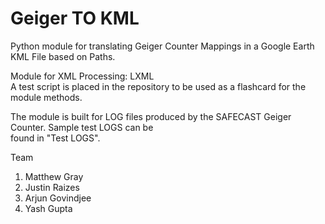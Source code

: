 # Geiger TO KML

Python module for translating Geiger Counter Mappings in a Google Earth KML File based on Paths.  

Module for XML Processing: LXML    
A test script is placed in the repository to be used as a flashcard for the module methods.

The module is built for LOG files produced by the SAFECAST Geiger Counter. Sample test LOGS can be  
found in "Test LOGS".  

Team  
1. Matthew Gray  
2. Justin Raizes  
3. Arjun Govindjee  
4. Yash Gupta  
